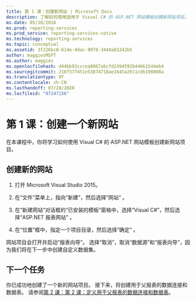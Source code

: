 ```yaml
---
title: 第 1 课：创建新网站 | Microsoft Docs
description: 了解如何使用适用于 Visual C# 的 ASP.NET 网站模板创建新网站项目。
ms.date: 05/18/2016
ms.prod: reporting-services
ms.prod_service: reporting-services-native
ms.technology: reporting-services
ms.topic: conceptual
ms.assetid: 3f226bc8-614e-4dac-9078-3448a83342b5
author: maggiesMSFT
ms.author: maggies
ms.openlocfilehash: d44bb92cccea8067abcfd249d592b44661544eb4
ms.sourcegitcommit: 216f377451e53874718ae1645a2611cdb198808a
ms.translationtype: HT
ms.contentlocale: zh-CN
ms.lasthandoff: 07/28/2020
ms.locfileid: "87247156"
---
```

# <a name="lesson-1-create-a-new-website"></a>第 1 课：创建一个新网站
在本课程中，你将学习如何使用 Visual C# 的 ASP.NET 网站模板创建新网站项目。  
  
## <a name="to-create-a-new-website"></a>创建新的网站  
  
1.  打开 Microsoft Visual Studio 2015。  
  
2.  在“文件”菜单上，指向“新建”，然后选择“网站”  。  
  
3.  在“新建网站”对话框的“已安装的模板”窗格中，选择“Visual C#”，然后选择“ASP.NET 报表网站”   。  
  
4.  在“位置”框中，指定一个项目目录，然后选择“确定” 。  
  
网站项目会打开并启动“报表向导”。 选择“取消”，取消“数据源”和“报表向导”，因为我们将在下一步中创建自定义数据集。  
  
## <a name="next-task"></a>下一个任务  
你已成功地创建了一个新的网站项目。 接下来，将创建用于父报表的数据连接和数据表。 请参阅[第 2 课：第 2 课：定义用于父报表的数据连接和数据表](../reporting-services/lesson-2-define-a-data-connection-and-data-table-for-parent-report.md)。
